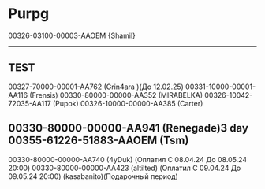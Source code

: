 # Purpg

00326-03100-00003-AAOEM {Shamil}

-------
TEST
-------
00327-70000-00001-AA762 (Grin4ara )(До 12.02.25)
00331-10000-00001-AA116 (Frensis)
00330-80000-00000-AA352 (MIRABELKA)
00326-10042-72035-AA117 (Pupok)
00326-10000-00000-AA385 (Carter)

00330-80000-00000-AA941 (Renegade)3 day
00355-61226-51883-AAOEM (Tsm)
-------
00330-80000-00000-AA740 (4yDuk) (Оплатил C 08.04.24 До 08.05.24  20:00) 
00330-80000-00000-AA423 (altilted) (Оплатил C 09.04.24 До 09.05.24  20:00) 
(kasabanito)(Подарочный период) 

